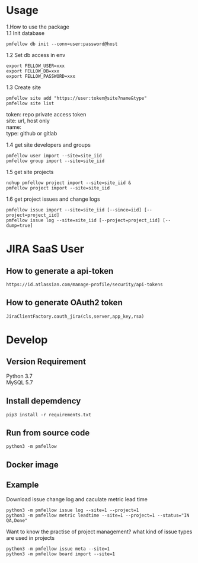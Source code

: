 # Usage  

1.How to use the package  
1.1 Init database  
```
pmfellow db init --conn=user:password@host
```

1.2 Set db access in env  
```
export FELLOW_USER=xxx
export FELLOW_DB=xxx
export FELLOW_PASSWORD=xxx
```

1.3 Create site  
```
pmfellow site add "https://user:token@site?name&type"
pmfellow site list
```
token: repo private access token  
site: url, host only  
name:  
type: github or gitlab  

1.4 get site developers and groups
```
pmfellow user import --site=site_iid
pmfellow group import --site=site_iid
```

1.5 get site projects  
```
nohup pmfellow project import --site=site_iid &
pmfellow project import --site=site_iid
```

1.6 get project issues  and change logs
```
pmfellow issue import --site=site_iid [--since=iid] [--project=project_iid]
pmfellow issue log --site=site_iid [--project=project_iid] [--dump=true]
```

# JIRA SaaS User  
## How to generate a api-token  
```
https://id.atlassian.com/manage-profile/security/api-tokens
```

## How to generate OAuth2 token
```
JiraClientFactory.oauth_jira(cls,server,app_key,rsa)
```

# Develop  
## Version Requirement  
Python 3.7  
MySQL 5.7

## Install depemdency
```
pip3 install -r requirements.txt
```

## Run from source code
```
python3 -m pmfellow 
```

## Docker image  

## Example
Download issue change log and caculate metric lead time    
```
python3 -m pmfellow issue log --site=1 --project=1  
python3 -m pmfellow metric leadtime --site=1 --project=1 --status="IN QA,Done"
```

Want to know the practise of project management? what kind of issue types are used in projects
```
python3 -m pmfellow issue meta --site=1
python3 -m pmfellow board import --site=1
```

